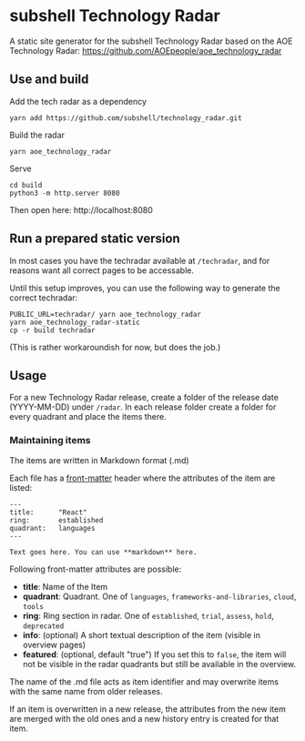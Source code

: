 # subshell Technology Radar

A static site generator for the subshell Technology Radar based on the AOE Technology Radar: https://github.com/AOEpeople/aoe_technology_radar

## Use and build

Add the tech radar as a dependency
```
yarn add https://github.com/subshell/technology_radar.git
```

Build the radar
```
yarn aoe_technology_radar
```

Serve
```
cd build
python3 -m http.server 8080
```
Then open here: http://localhost:8080

## Run a prepared static version

In most cases you have the techradar available at `/techradar`, and for reasons want all correct pages to be accessable.

Until this setup improves, you can use the following way to generate the correct techradar:

```
PUBLIC_URL=techradar/ yarn aoe_technology_radar
yarn aoe_technology_radar-static
cp -r build techradar
```

(This is rather workaroundish for now, but does the job.)

## Usage

For a new Technology Radar release, create a folder of the release date
(YYYY-MM-DD) under `/radar`. In each release folder create a folder for every
quadrant and place the items there.

### Maintaining items

The items are written in Markdown format (.md)

Each file has a [front-matter](https://github.com/jxson/front-matter) header
where the attributes of the item are listed:

```
---
title:      "React"
ring:       established
quadrant:   languages
---

Text goes here. You can use **markdown** here.
```

Following front-matter attributes are possible:

* **title**: Name of the Item
* **quadrant**: Quadrant. One of `languages`,
  `frameworks-and-libraries`, `cloud`, `tools`
* **ring**: Ring section in radar. One of `established`, `trial`, `assess`, `hold`, `deprecated`
* **info**: (optional) A short textual description of the item (visible in
  overview pages)
* **featured**: (optional, default "true") If you set this to `false`, the item
  will not be visible in the radar quadrants but still be available in the overview.

The name of the .md file acts as item identifier and may overwrite items with
the same name from older releases.

If an item is overwritten in a new release, the attributes from the new item are
merged with the old ones and a new history entry is created for that item.
